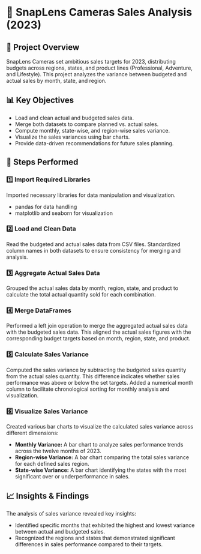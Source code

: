 # 📌 SnapLens Cameras Sales Analysis (2023)

## 📌 Project Overview
SnapLens Cameras set ambitious sales targets for 2023, distributing budgets across regions, states, and product lines (Professional, Adventure, and Lifestyle). This project analyzes the variance between budgeted and actual sales by month, state, and region.

## 📊 Key Objectives
* Load and clean actual and budgeted sales data.
* Merge both datasets to compare planned vs. actual sales.
* Compute monthly, state-wise, and region-wise sales variance.
* Visualize the sales variances using bar charts.
* Provide data-driven recommendations for future sales planning.

## 📜 Steps Performed

### 1️⃣ Import Required Libraries
Imported necessary libraries for data manipulation and visualization.
* pandas for data handling
* matplotlib and seaborn for visualization

### 2️⃣ Load and Clean Data
Read the budgeted and actual sales data from CSV files.
Standardized column names in both datasets to ensure consistency for merging and analysis.

### 3️⃣ Aggregate Actual Sales Data
Grouped the actual sales data by month, region, state, and product to calculate the total actual quantity sold for each combination.

### 4️⃣ Merge DataFrames
Performed a left join operation to merge the aggregated actual sales data with the budgeted sales data. This aligned the actual sales figures with the corresponding budget targets based on month, region, state, and product.

### 5️⃣ Calculate Sales Variance
Computed the sales variance by subtracting the budgeted sales quantity from the actual sales quantity. This difference indicates whether sales performance was above or below the set targets.
Added a numerical month column to facilitate chronological sorting for monthly analysis and visualization.

### 6️⃣ Visualize Sales Variance
Created various bar charts to visualize the calculated sales variance across different dimensions:
* **Monthly Variance:** A bar chart to analyze sales performance trends across the twelve months of 2023.
* **Region-wise Variance:** A bar chart comparing the total sales variance for each defined sales region.
* **State-wise Variance:** A bar chart identifying the states with the most significant over or underperformance in sales.

## 📈 Insights & Findings
The analysis of sales variance revealed key insights:
* Identified specific months that exhibited the highest and lowest variance between actual and budgeted sales.
* Recognized the regions and states that demonstrated significant differences in sales performance compared to their targets.
